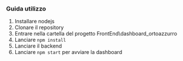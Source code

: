 ### Guida utilizzo
1. Installare nodejs
2. Clonare il repository
3. Entrare nella cartella del progetto FrontEnd\dashboard_ortoazzurro
4. Lanciare `npm install` 
5. Lanciare il backend
6. Lanciare `npm start` per avviare la dashboard
